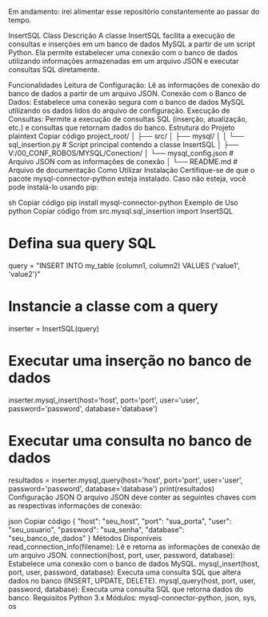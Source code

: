 Em andamento: irei alimentar esse repositório constantemente ao passar do tempo.

InsertSQL Class
Descrição
A classe InsertSQL facilita a execução de consultas e inserções em um banco de dados MySQL a partir de um script Python. Ela permite estabelecer uma conexão com o banco de dados utilizando informações armazenadas em um arquivo JSON e executar consultas SQL diretamente.

Funcionalidades
Leitura de Configuração: Lê as informações de conexão do banco de dados a partir de um arquivo JSON.
Conexão com o Banco de Dados: Estabelece uma conexão segura com o banco de dados MySQL utilizando os dados lidos do arquivo de configuração.
Execução de Consultas: Permite a execução de consultas SQL (inserção, atualização, etc.) e consultas que retornam dados do banco.
Estrutura do Projeto
plaintext
Copiar código
project_root/
│
├── src/
│   ├── mysql/
│   │   └── sql_insertion.py   # Script principal contendo a classe InsertSQL
│
├── V:/00_CONF_ROBOS/MYSQL/Conection/
│   └── mysql_config.json      # Arquivo JSON com as informações de conexão
│
└── README.md                  # Arquivo de documentação
Como Utilizar
Instalação
Certifique-se de que o pacote mysql-connector-python esteja instalado. Caso não esteja, você pode instalá-lo usando pip:

sh
Copiar código
pip install mysql-connector-python
Exemplo de Uso
python
Copiar código
from src.mysql.sql_insertion import InsertSQL

# Defina sua query SQL
query = "INSERT INTO my_table (column1, column2) VALUES ('value1', 'value2')"

# Instancie a classe com a query
inserter = InsertSQL(query)

# Executar uma inserção no banco de dados
inserter.mysql_insert(host='host', port='port', user='user', password='password', database='database')

# Executar uma consulta no banco de dados
resultados = inserter.mysql_query(host='host', port='port', user='user', password='password', database='database')
print(resultados)
Configuração JSON
O arquivo JSON deve conter as seguintes chaves com as respectivas informações de conexão:

json
Copiar código
{
    "host": "seu_host",
    "port": "sua_porta",
    "user": "seu_usuario",
    "password": "sua_senha",
    "database": "seu_banco_de_dados"
}
Métodos Disponíveis
read_connection_info(filename): Lê e retorna as informações de conexão de um arquivo JSON.
connection(host, port, user, password, database): Estabelece uma conexão com o banco de dados MySQL.
mysql_insert(host, port, user, password, database): Executa uma consulta SQL que altera dados no banco (INSERT, UPDATE, DELETE).
mysql_query(host, port, user, password, database): Executa uma consulta SQL que retorna dados do banco.
Requisitos
Python 3.x
Módulos: mysql-connector-python, json, sys, os

